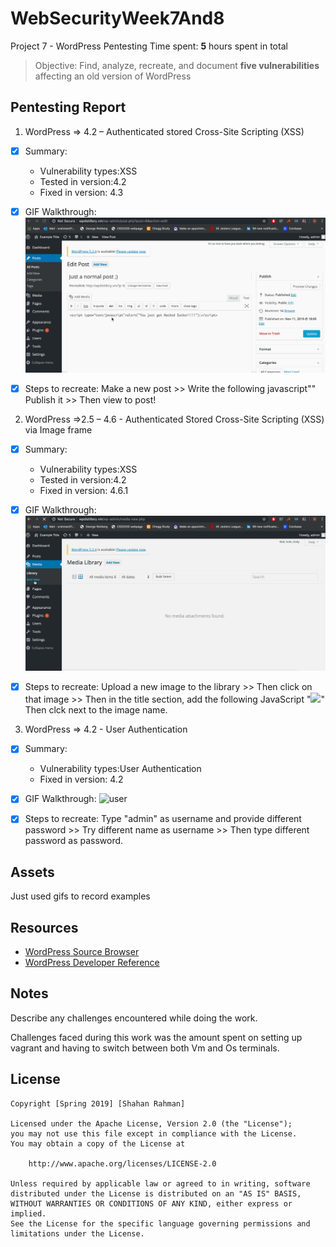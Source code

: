 # WebSecurityWeek7And8
Project 7 - WordPress Pentesting
Time spent: **5** hours spent in total

> Objective: Find, analyze, recreate, and document **five vulnerabilities** affecting an old version of WordPress

## Pentesting Report

1. WordPress => 4.2 – Authenticated stored Cross-Site Scripting (XSS)
  - [X] Summary: 
    - Vulnerability types:XSS
    - Tested in version:4.2
    - Fixed in version: 4.3
  - [X] GIF Walkthrough: 
  ![XSS](https://github.com/shahan27/WebSecurityWeek7And8/blob/master/firstExample.gif)
  
  - [X] Steps to recreate: Make a new post >> Write the following javascript"<script type="text/javascript">alert("Your text goes here");</script>" Publish it >> Then view to post!
 
2. WordPress =>2.5 – 4.6 - Authenticated Stored Cross-Site Scripting (XSS) via Image frame 
  - [X] Summary: 
    - Vulnerability types:XSS
    - Tested in version:4.2
    - Fixed in version: 4.6.1
  - [X] GIF Walkthrough: 
  ![XSS2](https://github.com/shahan27/WebSecurityWeek7And8/blob/master/secondExample.gif)
  
  - [X] Steps to recreate: Upload a new image to the library >> Then click on that image >> Then in the title section, add the following JavaScript "<IMG SRC="#" ONERROR="alert('HACKED HACKED HACKED')"/>" Then clck next to the image name.
 
3. WordPress => 4.2 - User Authentication 
  - [X] Summary: 
    - Vulnerability types:User Authentication
    - Fixed in version: 4.2
  - [X] GIF Walkthrough: 
  ![user](https://user-images.githubusercontent.com/36207058/55602007-881b1100-5731-11e9-8ec8-8745f2f9a5ae.gif)
  
  - [X] Steps to recreate: Type "admin" as username and provide different password >> Try different name as username >> Then type different password as password.
  
## Assets

Just used gifs to record examples 

## Resources

- [WordPress Source Browser](https://core.trac.wordpress.org/browser/)
- [WordPress Developer Reference](https://developer.wordpress.org/reference/)

## Notes

Describe any challenges encountered while doing the work.

Challenges faced during this work was the amount spent on setting up vagrant and having to switch between both Vm and Os terminals. 

## License

    Copyright [Spring 2019] [Shahan Rahman]

    Licensed under the Apache License, Version 2.0 (the "License");
    you may not use this file except in compliance with the License.
    You may obtain a copy of the License at

        http://www.apache.org/licenses/LICENSE-2.0

    Unless required by applicable law or agreed to in writing, software
    distributed under the License is distributed on an "AS IS" BASIS,
    WITHOUT WARRANTIES OR CONDITIONS OF ANY KIND, either express or implied.
    See the License for the specific language governing permissions and
    limitations under the License.
